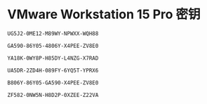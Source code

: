 # VMware Workstation 15 Pro 密钥

```
UG5J2-0ME12-M89WY-NPWXX-WQH88

GA590-86Y05-4806Y-X4PEE-ZV8E0

YA18K-0WY8P-H85DY-L4NZG-X7RAD

UA5DR-2ZD4H-089FY-6YQ5T-YPRX6

B806Y-86Y05-GA590-X4PEE-ZV8E0

ZF582-0NW5N-H8D2P-0XZEE-Z22VA
```

